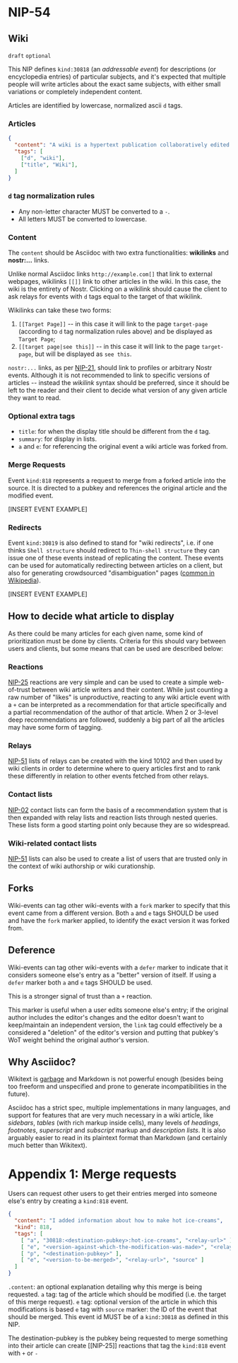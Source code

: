 NIP-54
======

Wiki
----

`draft` `optional`

This NIP defines `kind:30818` (an _addressable event_) for descriptions (or encyclopedia entries) of particular subjects, and it's expected that multiple people will write articles about the exact same subjects, with either small variations or completely independent content.

Articles are identified by lowercase, normalized ascii `d` tags.

### Articles
```json
{
  "content": "A wiki is a hypertext publication collaboratively edited and managed by its own audience.",
  "tags": [
    ["d", "wiki"],
    ["title", "Wiki"],
  ]
}
```

### `d` tag normalization rules

- Any non-letter character MUST be converted to a `-`.
- All letters MUST be converted to lowercase.

### Content

The `content` should be Asciidoc with two extra functionalities: **wikilinks** and **nostr:...** links.

Unlike normal Asciidoc links `http://example.com[]` that link to external webpages, wikilinks `[[]]` link to other articles in the wiki. In this case, the wiki is the entirety of Nostr. Clicking on a wikilink should cause the client to ask relays for events with `d` tags equal to the target of that wikilink.

Wikilinks can take these two forms:

  1. `[[Target Page]]` -- in this case it will link to the page `target-page` (according to `d` tag normalization rules above) and be displayed as `Target Page`;
  2. `[[target page|see this]]` -- in this case it will link to the page `target-page`, but will be displayed as `see this`.

`nostr:...` links, as per [NIP-21](21.md), should link to profiles or arbitrary Nostr events. Although it is not recommended to link to specific versions of articles -- instead the _wikilink_ syntax should be preferred, since it should be left to the reader and their client to decide what version of any given article they want to read.

### Optional extra tags

  - `title`: for when the display title should be different from the `d` tag.
  - `summary`: for display in lists.
  - `a` and `e`: for referencing the original event a wiki article was forked from.

### Merge Requests

Event `kind:818` represents a request to merge from a forked article into the source. It is directed to a pubkey and references the original article and the modified event.

[INSERT EVENT EXAMPLE]

### Redirects

Event `kind:30819` is also defined to stand for "wiki redirects", i.e. if one thinks `Shell structure` should redirect to `Thin-shell structure` they can issue one of these events instead of replicating the content. These events can be used for automatically redirecting between articles on a client, but also for generating crowdsourced "disambiguation" pages ([common in Wikipedia](https://en.wikipedia.org/wiki/Help:Disambiguation)).

[INSERT EVENT EXAMPLE]

How to decide what article to display
-------------------------------------

As there could be many articles for each given name, some kind of prioritization must be done by clients. Criteria for this should vary between users and clients, but some means that can be used are described below:

### Reactions

[NIP-25](25.md) reactions are very simple and can be used to create a simple web-of-trust between wiki article writers and their content. While just counting a raw number of "likes" is unproductive, reacting to any wiki article event with a `+` can be interpreted as a recommendation for that article specifically and a partial recommendation of the author of that article. When 2 or 3-level deep recommendations are followed, suddenly a big part of all the articles may have some form of tagging.

### Relays

[NIP-51](51.md) lists of relays can be created with the kind 10102 and then used by wiki clients in order to determine where to query articles first and to rank these differently in relation to other events fetched from other relays.

### Contact lists

[NIP-02](02.md) contact lists can form the basis of a recommendation system that is then expanded with relay lists and reaction lists through nested queries. These lists form a good starting point only because they are so widespread.

### Wiki-related contact lists

[NIP-51](51.md) lists can also be used to create a list of users that are trusted only in the context of wiki authorship or wiki curationship.

Forks
---------
Wiki-events can tag other wiki-events with a `fork` marker to specify that this event came from a different version. Both `a` and `e` tags SHOULD be used and have the `fork` marker applied, to identify the exact version it was forked from.

Deference
---------
Wiki-events can tag other wiki-events with a `defer` marker to indicate that it considers someone else's entry as a "better" version of itself. If using a `defer` marker both `a` and `e` tags SHOULD be used.

This is a stronger signal of trust than a `+` reaction.

This marker is useful when a user edits someone else's entry; if the original author includes the editor's changes and the editor doesn't want to keep/maintain an independent version, the `link` tag could effectively be a considered a "deletion" of the editor's version and putting that pubkey's WoT weight behind the original author's version.

Why Asciidoc?
-------------

Wikitext is [garbage](nostr:nevent1qqsqt0gcggry60n72uglhuhypdlmr2dm6swjj69jex5v530gcpazlzsprpmhxue69uhhyetvv9ujumn0wdmksetjv5hxxmmdqy28wumn8ghj7un9d3shjtnyv9kh2uewd9hsygpm7rrrljungc6q0tuh5hj7ue863q73qlheu4vywtzwhx42a7j9n5ueneex) and Markdown is not powerful enough (besides being too freeform and unspecified and prone to generate incompatibilities in the future).

Asciidoc has a strict spec, multiple implementations in many languages, and support for features that are very much necessary in a wiki article, like _sidebars_, _tables_ (with rich markup inside cells), many levels of _headings_, _footnotes_, _superscript_ and _subscript_ markup and _description lists_. It is also arguably easier to read in its plaintext format than Markdown (and certainly much better than Wikitext).

# Appendix 1: Merge requests
Users can request other users to get their entries merged into someone else's entry by creating a `kind:818` event.

```json
{
  "content": "I added information about how to make hot ice-creams",
  "kind": 818,
  "tags": [
    [ "a", "30818:<destination-pubkey>:hot-ice-creams", "<relay-url>" ],
    [ "e", "<version-against-which-the-modification-was-made>", "<relay-url>" ],
    [ "p", "<destination-pubkey>" ],
    [ "e", "<version-to-be-merged>", "<relay-url>", "source" ]
  ]
}
```

`.content`: an optional explanation detailing why this merge is being requested.
`a` tag: tag of the article which should be modified (i.e. the target of this merge request).
`e` tag: optional version of the article in which this modifications is based
`e` tag with `source` marker: the ID of the event that should be merged. This event id MUST be of a `kind:30818` as defined in this NIP.

The destination-pubkey is the pubkey being requested to merge something into their article can create [[NIP-25]] reactions that tag the `kind:818` event with `+` or `-`
